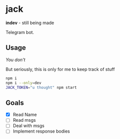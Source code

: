 # jack

**indev** - still being made

Telegram bot. 

## Usage

*You don't*

But seriously, this is only for me to keep track of stuff

```sh
npm i
npm i --only=dev
JACK_TOKEN="u thought" npm start
```


## Goals

 - [X] Read Name
 - [ ] Read msgs
 - [ ] Deal with msgs
 - [ ] Implement response bodies